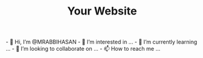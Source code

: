 <!DOCTYPE html>
<html lang="en">
<head>
  <meta charset="UTF-8">
  <meta name="viewport" content="width=device-width, initial-scale=1.0">
  <link rel="stylesheet" href="styles.css">
  <title>Sticky Header Example</title>
</head>
<body>

  <header class="sticky-header">
    <h1>Your Website</h1>
    <!-- Add your navigation menu or other header content here -->
  </header>

  <!-- Rest of your website content goes here -->

  <script src="script.js"></script>
</body>
</html>
- 👋 Hi, I’m @MRABBIHASAN
- 👀 I’m interested in ...
- 🌱 I’m currently learning ...
- 💞️ I’m looking to collaborate on ...
- 📫 How to reach me ...

<!---
MRABBIHASAN/MRABBIHASAN is a ✨ special ✨ repository because its `README.md` (this file) appears on your GitHub profile.
You can click the Preview link to take a look at your changes.
--->
